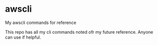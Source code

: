 # awscli
My awscli commands for reference

This repo has all my cli commands noted ofr my future reference.
Anyone can use if helpful.
